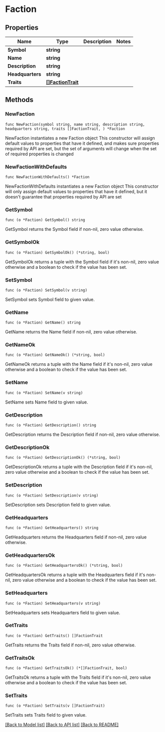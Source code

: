 # Faction

## Properties

Name | Type | Description | Notes
------------ | ------------- | ------------- | -------------
**Symbol** | **string** |  | 
**Name** | **string** |  | 
**Description** | **string** |  | 
**Headquarters** | **string** |  | 
**Traits** | [**[]FactionTrait**](FactionTrait.md) |  | 

## Methods

### NewFaction

`func NewFaction(symbol string, name string, description string, headquarters string, traits []FactionTrait, ) *Faction`

NewFaction instantiates a new Faction object
This constructor will assign default values to properties that have it defined,
and makes sure properties required by API are set, but the set of arguments
will change when the set of required properties is changed

### NewFactionWithDefaults

`func NewFactionWithDefaults() *Faction`

NewFactionWithDefaults instantiates a new Faction object
This constructor will only assign default values to properties that have it defined,
but it doesn't guarantee that properties required by API are set

### GetSymbol

`func (o *Faction) GetSymbol() string`

GetSymbol returns the Symbol field if non-nil, zero value otherwise.

### GetSymbolOk

`func (o *Faction) GetSymbolOk() (*string, bool)`

GetSymbolOk returns a tuple with the Symbol field if it's non-nil, zero value otherwise
and a boolean to check if the value has been set.

### SetSymbol

`func (o *Faction) SetSymbol(v string)`

SetSymbol sets Symbol field to given value.


### GetName

`func (o *Faction) GetName() string`

GetName returns the Name field if non-nil, zero value otherwise.

### GetNameOk

`func (o *Faction) GetNameOk() (*string, bool)`

GetNameOk returns a tuple with the Name field if it's non-nil, zero value otherwise
and a boolean to check if the value has been set.

### SetName

`func (o *Faction) SetName(v string)`

SetName sets Name field to given value.


### GetDescription

`func (o *Faction) GetDescription() string`

GetDescription returns the Description field if non-nil, zero value otherwise.

### GetDescriptionOk

`func (o *Faction) GetDescriptionOk() (*string, bool)`

GetDescriptionOk returns a tuple with the Description field if it's non-nil, zero value otherwise
and a boolean to check if the value has been set.

### SetDescription

`func (o *Faction) SetDescription(v string)`

SetDescription sets Description field to given value.


### GetHeadquarters

`func (o *Faction) GetHeadquarters() string`

GetHeadquarters returns the Headquarters field if non-nil, zero value otherwise.

### GetHeadquartersOk

`func (o *Faction) GetHeadquartersOk() (*string, bool)`

GetHeadquartersOk returns a tuple with the Headquarters field if it's non-nil, zero value otherwise
and a boolean to check if the value has been set.

### SetHeadquarters

`func (o *Faction) SetHeadquarters(v string)`

SetHeadquarters sets Headquarters field to given value.


### GetTraits

`func (o *Faction) GetTraits() []FactionTrait`

GetTraits returns the Traits field if non-nil, zero value otherwise.

### GetTraitsOk

`func (o *Faction) GetTraitsOk() (*[]FactionTrait, bool)`

GetTraitsOk returns a tuple with the Traits field if it's non-nil, zero value otherwise
and a boolean to check if the value has been set.

### SetTraits

`func (o *Faction) SetTraits(v []FactionTrait)`

SetTraits sets Traits field to given value.



[[Back to Model list]](../README.md#documentation-for-models) [[Back to API list]](../README.md#documentation-for-api-endpoints) [[Back to README]](../README.md)


